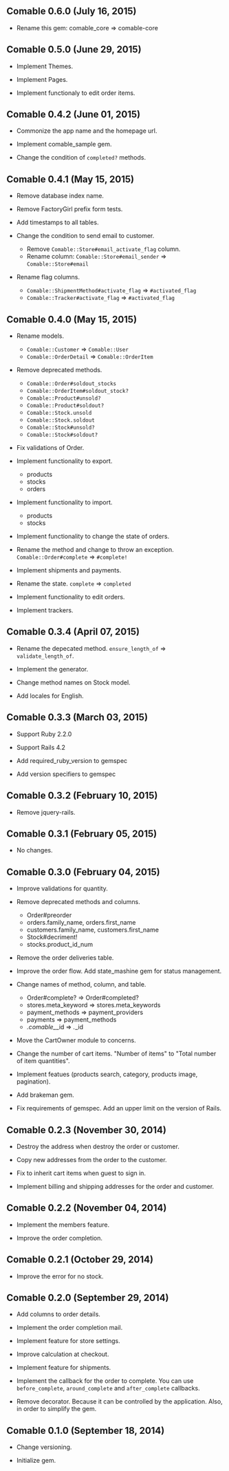 ## Comable 0.6.0 (July 16, 2015) ##

*   Rename this gem: comable_core => comable-core


## Comable 0.5.0 (June 29, 2015) ##

*   Implement Themes.

*   Implement Pages.

*   Implement functionaly to edit order items.


## Comable 0.4.2 (June 01, 2015) ##

*   Commonize the app name and the homepage url.

*   Implement comable_sample gem.

*   Change the condition of `completed?` methods.


## Comable 0.4.1 (May 15, 2015) ##

*   Remove database index name.

*   Remove FactoryGirl prefix form tests.

*   Add timestamps to all tables.

*   Change the condition to send email to customer.

    - Remove `Comable::Store#email_activate_flag` column.
    - Rename column: `Comable::Store#email_sender` => `Comable::Store#email`

*   Rename flag columns.

    - `Comable::ShipmentMethod#activate_flag` => `#activated_flag`
    - `Comable::Tracker#activate_flag` => `#activated_flag`


## Comable 0.4.0 (May 15, 2015) ##

*   Rename models.

    - `Comable::Customer` => `Comable::User`
    - `Comable::OrderDetail` => `Comable::OrderItem`

*   Remove deprecated methods.

    - `Comable::Order#soldout_stocks`
    - `Comable::OrderItem#soldout_stock?`
    - `Comable::Product#unsold?`
    - `Comable::Product#soldout?`
    - `Comable::Stock.unsold`
    - `Comable::Stock.soldout`
    - `Comable::Stock#unsold?`
    - `Comable::Stock#soldout?`

*   Fix validations of Order.

*   Implement functionality to export.

    - products
    - stocks
    - orders

*   Implement functionality to import.

    - products
    - stocks

*   Implement functionality to change the state of orders.

*   Rename the method and change to throw an exception.
    `Comable::Order#complete` => `#complete!`

*   Implement shipments and payments.

*   Rename the state.
    `complete` => `completed`

*   Implement functionality to edit orders.

*   Implement trackers.


## Comable 0.3.4 (April 07, 2015) ##

*   Rename the depecated method.
    `ensure_length_of` => `validate_length_of`.

*   Implement the generator.

*   Change method names on Stock model.

*   Add locales for English.


## Comable 0.3.3 (March 03, 2015) ##

*   Support Ruby 2.2.0

*   Support Rails 4.2

*   Add required_ruby_version to gemspec

*   Add version specifiers to gemspec


## Comable 0.3.2 (February 10, 2015) ##

*   Remove jquery-rails.


## Comable 0.3.1 (February 05, 2015) ##

*   No changes.


## Comable 0.3.0 (February 04, 2015) ##

*   Improve validations for quantity.

*   Remove deprecated methods and columns.

    - Order#preorder
    - orders.family_name, orders.first_name
    - customers.family_name, customers.first_name
    - Stock#decriment!
    - stocks.product_id_num

*   Remove the order deliveries table.

*   Improve the order flow.
    Add state_mashine gem for status management.

*   Change names of method, column, and table.

    - Order#complete? => Order#completed?
    - stores.meta_keyword => stores.meta_keywords
    - payment_methods => payment_providers
    - payments => payment_methods
    - *.comable_*_id => *.*_id

*   Move the CartOwner module to concerns.

*   Change the number of cart items.
    "Number of items" to "Total number of item quantities".

*   Implement featues (products search, category, products image, pagination).

*   Add brakeman gem.

*   Fix requirements of gemspec.
    Add an upper limit on the version of Rails.


## Comable 0.2.3 (November 30, 2014) ##

*   Destroy the address when destroy the order or customer.

*   Copy new addresses from the order to the customer.

*   Fix to inherit cart items when guest to sign in.

*   Implement billing and shipping addresses for the order and customer.


## Comable 0.2.2 (November 04, 2014) ##

*   Implement the members feature.

*   Improve the order completion.


## Comable 0.2.1 (October 29, 2014) ##

*   Improve the error for no stock.


## Comable 0.2.0 (September 29, 2014) ##

*   Add columns to order details.

*   Implement the order completion mail.

*   Implement feature for store settings.

*   Improve calculation at checkout.

*   Implement feature for shipments.

*   Implement the callback for the order to complete.
    You can use `before_complete`, `around_complete` and `after_complete` callbacks.

*   Remove decorator. Because it can be controlled by the application.
    Also, in order to simplify the gem.


## Comable 0.1.0 (September 18, 2014) ##

*   Change versioning.

*   Initialize gem.
